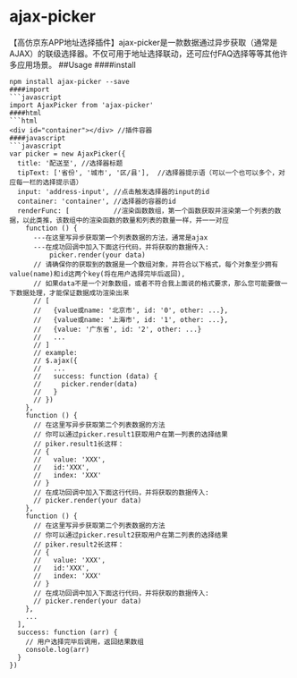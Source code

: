 # ajax-picker
【高仿京东APP地址选择插件】ajax-picker是一款数据通过异步获取（通常是AJAX）的联级选择器。不仅可用于地址选择联动，还可应付FAQ选择等等其他许多应用场景。
##Usage
####install
```javascripit
npm install ajax-picker --save
####import
```javascript
import AjaxPicker from 'ajax-picker'
####html
```html
<div id="container"></div> //插件容器
####javascript
```javascript
var picker = new AjaxPicker({
  title: '配送至', //选择器标题
  tipText: ['省份', '城市', '区/县'],  //选择器提示语（可以一个也可以多个，对应每一栏的选择提示语）
  input: 'address-input', //点击触发选择器的input的id
  container: 'container', //选择器的容器的id
  renderFunc: [           //渲染函数数组，第一个函数获取并渲染第一个列表的数据，以此类推，该数组中的渲染函数的数量和列表的数量一样，并一一对应
    function () {
      ---在这里写异步获取第一个列表数据的方法，通常是ajax
      ---在成功回调中加入下面这行代码，并将获取的数据传入:
          picker.render(your data)
      // 请确保你的获取到的数据是一个数组对象，并符合以下格式，每个对象至少拥有value(name)和id这两个key(将在用户选择完毕后返回),
      // 如果data不是一个对象数组，或者不符合我上面说的格式要求，那么您可能要做一下数据处理，才能保证数据成功渲染出来 
      // [
      //   {value或name: '北京市', id: '0', other: ...},
      //   {value或name: '上海市', id: '1', other: ...},
      //   {value: '广东省', id: '2', other: ...}
      //   ...
      // ]
      // example:
      // $.ajax({
      //   ...
      //   success: function (data) {
      //     picker.render(data)
      //   }
      // })
    },
    function () {
      // 在这里写异步获取第二个列表数据的方法
      // 你可以通过picker.result1获取用户在第一列表的选择结果
      // piker.result1长这样：
      // {
      //   value: 'XXX',
      //   id:'XXX',
      //   index: 'XXX'
      // }
      // 在成功回调中加入下面这行代码，并将获取的数据传入:
      // picker.render(your data)
    },
    function () {
      // 在这里写异步获取第二个列表数据的方法
      // 你可以通过picker.result2获取用户在第二列表的选择结果
      // piker.result2长这样：
      // {
      //   value: 'XXX',
      //   id:'XXX',
      //   index: 'XXX'
      // }
      // 在成功回调中加入下面这行代码，并将获取的数据传入:
      // picker.render(your data)
    },
    ...
  ],
  success: function (arr) {
    // 用户选择完毕后调用，返回结果数组
    console.log(arr)
  }
})


